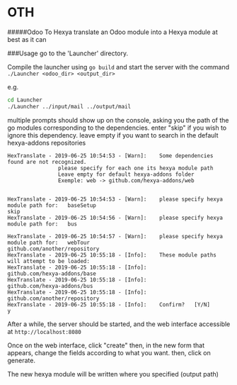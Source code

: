 # OTH
#####Odoo To Hexya
translate an Odoo module into a Hexya module at best as it can

###Usage
go to the 'Launcher' directory.

Compile the launcher using `go build`
and start the server with the command `./Launcher <odoo_dir> <output_dir>`

e.g.

```sh
cd Launcher
./Launcher ../input/mail ../output/mail
```

multiple prompts should show up on the console, asking you the path of the go modules corresponding to the dependencies.
enter "skip" if you wish to ignore this dependency. leave empty if you want to search in the default hexya-addons repositories

```
HexTranslate - 2019-06-25 10:54:53 - [Warn]:    Some dependencies found are not recognized.
                please specify for each one its hexya module path
                Leave empty for default hexya-addons folder
                Exemple: web -> github.com/hexya-addons/web


HexTranslate - 2019-06-25 10:54:53 - [Warn]:    please specify hexya module path for:   baseSetup
skip
HexTranslate - 2019-06-25 10:54:56 - [Warn]:    please specify hexya module path for:   bus

HexTranslate - 2019-06-25 10:54:57 - [Warn]:    please specify hexya module path for:   webTour
github.com/another/repository
HexTranslate - 2019-06-25 10:55:18 - [Info]:    These module paths will attempt to be loaded:
HexTranslate - 2019-06-25 10:55:18 - [Info]:            github.com/hexya-addons/base
HexTranslate - 2019-06-25 10:55:18 - [Info]:            github.com/hexya-addons/bus
HexTranslate - 2019-06-25 10:55:18 - [Info]:            github.com/another/repository
HexTranslate - 2019-06-25 10:55:18 - [Info]:    Confirm?   [Y/N]
y
```

After a while, the server should be started, and the web interface accessible at
`http://localhost:8080`

Once on the web interface, click "create"
then, in the new form that appears, change the fields according to what you want.
then, click on generate.

The new hexya module will be written where you specified (output path)

